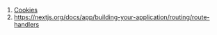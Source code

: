 <!-- Cookies -->

1. [Cookies](https://jonmeyers.io/blog/forwarding-cookies-from-server-components-to-route-handlers-with-next-js-app-router)
2. <https://nextjs.org/docs/app/building-your-application/routing/route-handlers>

